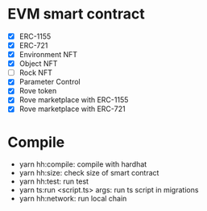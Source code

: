 # EVM smart contract

- [x] ERC-1155
- [x] ERC-721
- [x] Environment NFT
- [x] Object NFT
- [ ] Rock NFT
- [x] Parameter Control
- [x] Rove token
- [x] Rove marketplace with ERC-1155
- [x] Rove marketplace with ERC-721

# Compile

- yarn hh:compile: compile with hardhat
- yarn hh:size: check size of smart contract
- yarn hh:test: run test
- yarn ts:run <script.ts> args: run ts script in migrations
- yarn hh:network: run local chain


